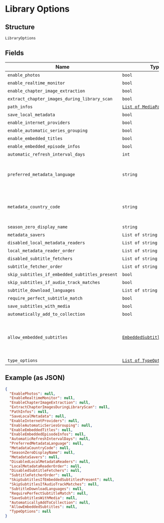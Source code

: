 
# Library Options

## Structure

`LibraryOptions`

## Fields

| Name | Type | Tags | Description |
|  --- | --- | --- | --- |
| `enable_photos` | `bool` | Optional | - |
| `enable_realtime_monitor` | `bool` | Optional | - |
| `enable_chapter_image_extraction` | `bool` | Optional | - |
| `extract_chapter_images_during_library_scan` | `bool` | Optional | - |
| `path_infos` | [`List of MediaPathInfo`](../../doc/models/media-path-info.md) | Optional | - |
| `save_local_metadata` | `bool` | Optional | - |
| `enable_internet_providers` | `bool` | Optional | - |
| `enable_automatic_series_grouping` | `bool` | Optional | - |
| `enable_embedded_titles` | `bool` | Optional | - |
| `enable_embedded_episode_infos` | `bool` | Optional | - |
| `automatic_refresh_interval_days` | `int` | Optional | - |
| `preferred_metadata_language` | `string` | Optional | Gets or sets the preferred metadata language. |
| `metadata_country_code` | `string` | Optional | Gets or sets the metadata country code. |
| `season_zero_display_name` | `string` | Optional | - |
| `metadata_savers` | `List of string` | Optional | - |
| `disabled_local_metadata_readers` | `List of string` | Optional | - |
| `local_metadata_reader_order` | `List of string` | Optional | - |
| `disabled_subtitle_fetchers` | `List of string` | Optional | - |
| `subtitle_fetcher_order` | `List of string` | Optional | - |
| `skip_subtitles_if_embedded_subtitles_present` | `bool` | Optional | - |
| `skip_subtitles_if_audio_track_matches` | `bool` | Optional | - |
| `subtitle_download_languages` | `List of string` | Optional | - |
| `require_perfect_subtitle_match` | `bool` | Optional | - |
| `save_subtitles_with_media` | `bool` | Optional | - |
| `automatically_add_to_collection` | `bool` | Optional | - |
| `allow_embedded_subtitles` | [`EmbeddedSubtitleOptionsEnum`](../../doc/models/embedded-subtitle-options-enum.md) | Optional | An enum representing the options to disable embedded subs. |
| `type_options` | [`List of TypeOptions`](../../doc/models/type-options.md) | Optional | - |

## Example (as JSON)

```json
{
  "EnablePhotos": null,
  "EnableRealtimeMonitor": null,
  "EnableChapterImageExtraction": null,
  "ExtractChapterImagesDuringLibraryScan": null,
  "PathInfos": null,
  "SaveLocalMetadata": null,
  "EnableInternetProviders": null,
  "EnableAutomaticSeriesGrouping": null,
  "EnableEmbeddedTitles": null,
  "EnableEmbeddedEpisodeInfos": null,
  "AutomaticRefreshIntervalDays": null,
  "PreferredMetadataLanguage": null,
  "MetadataCountryCode": null,
  "SeasonZeroDisplayName": null,
  "MetadataSavers": null,
  "DisabledLocalMetadataReaders": null,
  "LocalMetadataReaderOrder": null,
  "DisabledSubtitleFetchers": null,
  "SubtitleFetcherOrder": null,
  "SkipSubtitlesIfEmbeddedSubtitlesPresent": null,
  "SkipSubtitlesIfAudioTrackMatches": null,
  "SubtitleDownloadLanguages": null,
  "RequirePerfectSubtitleMatch": null,
  "SaveSubtitlesWithMedia": null,
  "AutomaticallyAddToCollection": null,
  "AllowEmbeddedSubtitles": null,
  "TypeOptions": null
}
```

